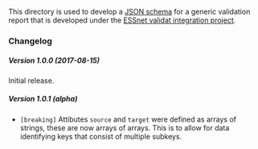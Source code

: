 
This directory is used to develop a [JSON schema](https://spacetelescope.github.io/understanding-json-schema/index.html) for a generic validation report that is developed under
the [ESSnet validat integration project](https://ec.europa.eu/eurostat/cros/content/essnet-validat-integration_en).

### Changelog

##### Version 1.0.0 (2017-08-15)

Initial release.


##### Version 1.0.1 (alpha)

- `[breaking]` Attibutes `source` and `target` were defined as arrays of
  strings, these are now arrays of arrays. This is to allow for data
  identifying keys that consist of multiple subkeys.



